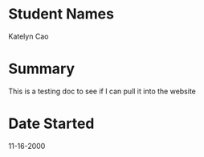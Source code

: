 # Student Names 
Katelyn Cao

# Summary
This is a testing doc to see if I can pull it into the website

# Date Started
11-16-2000
